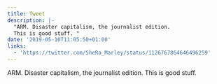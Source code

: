 ```yaml
---
title: Tweet
description: |-
  "ARM. Disaster capitalism, the journalist edition.
  This is good stuff. "
date: '2019-05-10T11:05:50+01:00'
links:
  - 'https://twitter.com/SheRa_Marley/status/1126767864646496259'
---
```

ARM. Disaster capitalism, the journalist edition.
This is good stuff. 
